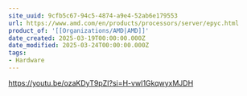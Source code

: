 ```yaml
---
site_uuid: 9cfb5c67-94c5-4874-a9e4-52ab6e179553
url: https://www.amd.com/en/products/processors/server/epyc.html
product_of: '[[Organizations/AMD|AMD]]'
date_created: 2025-03-19T00:00:00.000Z
date_modified: 2025-03-24T00:00:00.000Z
tags:
- Hardware
---
```




https://youtu.be/ozaKDyT9pZI?si=H-vwI1GkqwyxMJDH
